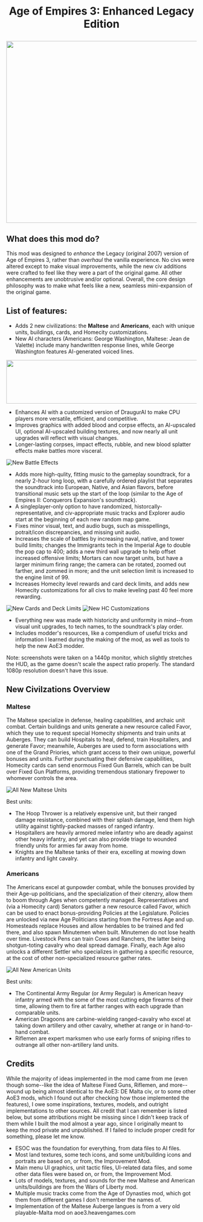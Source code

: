 # <p align="center">Age of Empires 3: Enhanced Legacy Edition </p>
<p align="center">
  <img width="640" height="480" src="https://github.com/DJD777/mod-aoe3-enhanced-legacy/assets/85384255/1ba8dbe4-a01a-423b-84ef-10477c8b33d2">
</p>

<!-- ## **Note: This is the repository page for the full Enhanced Legacy mod for Age of Empires 3 (Legacy), which includes all the features of other standalone versions. See "Installation Instructions" below.**
See THESE repositories for the other standalone versions. -->

## What does this mod do?
This mod was designed to *enhance* the Legacy (original 2007) version of Age of Empires 3, rather than *overhaul* the vanilla experience. No civs were altered except to make visual improvements, while the new civ additions were crafted to feel like they were a part of the original game. All other enhancements are unobtrusive and/or optional. Overall, the core design philosophy was to make what feels like a new, seamless mini-expansion of the original game.

## List of features:
- Adds 2 new civilizations: the **Maltese** and **Americans**, each with unique units, buildings, cards, and Homecity customizations.
- New AI characters (Americans: George Washington, Maltese: Jean de Valette) include many handwritten response lines, while George Washington features AI-generated voiced lines.

<p align="center">
  <img width="600" height="115" src="https://github.com/DJD777/mod-aoe3-enhanced-legacy/assets/85384255/e9e6c043-4d33-42b2-98ed-5445cfe24fb9">
</p>

- Enhances AI with a customized version of DraugurAI to make CPU players more versatile, efficient, and competitive.
- Improves graphics with added blood and corpse effects, an AI-upscaled UI, optional AI-upscaled building textures, and now nearly all unit upgrades will reflect with visual changes.
- Longer-lasting corpses, impact effects, rubble, and new blood splatter effects make battles more visceral.

![New Battle Effects](https://github.com/DJD777/mod-aoe3-enhanced-legacy/assets/85384255/3b0c47fe-3d25-4d01-8a38-93f16da6c996)

- Adds more high-qulity, fitting music to the gameplay soundtrack, for a nearly 2-hour long loop, with a carefully ordered playlist that separates the soundtrack into European, Native, and Asian flavors, before transitional music sets up the start of the loop (similar to the Age of Empires II: Conquerors Expansion's soundtrack).
- A singleplayer-only option to have randomized, historcally-representative, and civ-appropriate music tracks and Explorer audio start at the beginning of each new random map game. 
- Fixes minor visual, text, and audio bugs, such as misspellings, potrait/icon discrepancies, and missing unit audio.
- Increases the scale of battles by increasing naval, native, and tower build limits; changes the Immigrants tech in the Imperial Age to double the pop cap to 400; adds a new third wall upgrade to help offset increased offensive limits; Mortars can now target units, but have a larger minimum firing range; the camera can be rotated, zoomed out farther, and zommed in more; and the unit selection limit is increased to the engine limit of 99.
- Increases Homecity level rewards and card deck limits, and adds new Homecity customizations for all civs to make leveling past 40 feel more rewarding.

![New Cards and Deck Limits](https://github.com/DJD777/mod-aoe3-enhanced-legacy/assets/85384255/48648c4f-f4a4-4def-982b-0161769b9c3c)
![New HC Customizations](https://github.com/DJD777/mod-aoe3-enhanced-legacy/assets/85384255/21dc6002-0535-41ef-90df-599d7a4f1195)

- Everything new was made with historicity and uniformity in mind--from visual unit upgrades, to tech names, to the soundtrack's play order.
- Includes modder's resources, like a compendium of useful tricks and information I learned during the making of the mod, as well as tools to help the new AoE3 modder.

Note: screenshots were taken on a 1440p monitor, which slightly stretches the HUD, as the game doesn't scale the aspect ratio properly. The standard 1080p resolution doesn't have this issue.

## New Civilzations Overview
### Maltese
The Maltese specialize in defense, healing capabilities, and archaic unit combat. Certain buildings and units generate a new resource called Favor, which they use to request special Homecity shipments and train units at Auberges. They can build Hospitals to heal, defend, train Hospitallers, and generate Favor; meanwhile, Auberges are used to form associations with one of the Grand Priories, which grant access to their own unique, powerful bonuses and units. Further punctuating their defensive capabilities, Homecity cards can send enormous Fixed Gun Barrels, which can be built over Fixed Gun Platforms, providing tremendous stationary firepower to whomever controls the area. 

![All New Maltese Units](https://github.com/DJD777/mod-aoe3-enhanced-legacy/assets/85384255/9396609e-12c2-4e50-8ddc-64bb0e46093d)

Best units: 
- The Hoop Thrower is a relatively expensive unit, but their ranged damage resistance, combined with their splash damage, lend them high utility against tightly-packed masses of ranged infantry.
- Hospitallers are heavily armored melee infantry who are deadly against other heavy infantry, and yet can also provide triage to wounded friendly units for armies far away from home.
- Knights are the Maltese tanks of their era, excelling at mowing down infantry and light cavalry.

### Americans
The Americans excel at gunpowder combat, while the bonuses provided by their Age-up politicians, and the specialization of their citenzry, allow them to boom through Ages when competently managed. Representatives and (via a Homecity card) Senators gather a new resource called Favor, which can be used to enact bonus-providing Policies at the Legislature. Policies are unlocked via new Age Politicians starting from the Fortress Age and up. Homesteads replace Houses and allow herdables to be trained and fed there, and also spawn Minutemen when built. Minutemen do not lose health over time. Livestock Pens can train Cows and Ranchers, the latter being shotgun-toting cavalry who deal spread damage. Finally, each Age also unlocks a different Settler who specializes in gathering a specific resource, at the cost of other non-specialized resource gather rates. 

![All New American Units](https://github.com/DJD777/mod-aoe3-enhanced-legacy/assets/85384255/a0abc9ff-d854-4c04-b4d9-d6327b9bec6f)

Best units: 
- The Continental Army Regular (or Army Regular) is American heavy infantry armed with the some of the most cutting edge firearms of their time, allowing them to fire at farther ranges with each upgrade than comparable units.
- American Dragoons are carbine-wielding ranged-cavalry who excel at taking down artillery and other cavalry, whether at range or in hand-to-hand combat.
- Riflemen are expert marksmen who use early forms of sniping rifles to outrange all other non-artillery land units.

## Credits
While the majority of ideas implemented in the mod came from me (even though some--like the idea of Maltese Fixed Guns, Riflemen, and more--wound up being almost identical to the AoE3: DE Malta civ, or to some other AoE3 mods, which I found out after checking how those implemented the features), I owe some inspirations, textures, models, and outright implementations to other sources. All credit that I can remember is listed below, but some attributions might be missing since I didn't keep track of them while I built the mod almost a year ago, since I originally meant to keep the mod private and unpublished. If I failed to include proper credit for something, please let me know.

- ESOC was the foundation for everything, from data files to AI files.
- Most land textures, some tech icons, and some unit/building icons and portraits are based on, or from, the Improvement Mod.
- Main menu UI graphics, unit tactic files, UI-related data files, and some other data files were based on, or from, the Improvement Mod.
- Lots of models, textures, and sounds for the new Maltese and American units/buildings are from the Wars of Liberty mod.
- Multiple music tracks come from the Age of Dynasties mod, which got them from different games I don't remember the names of.
- Implementation of the Maltese Auberge langues is from a very old playable-Malta mod on aoe3.heavengames.com
